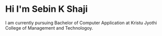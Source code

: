 # Hi I'm Sebin K Shaji

I am currently pursuing Bachelor of Computer Application at Kristu Jyothi College of Management and Technologoy.

